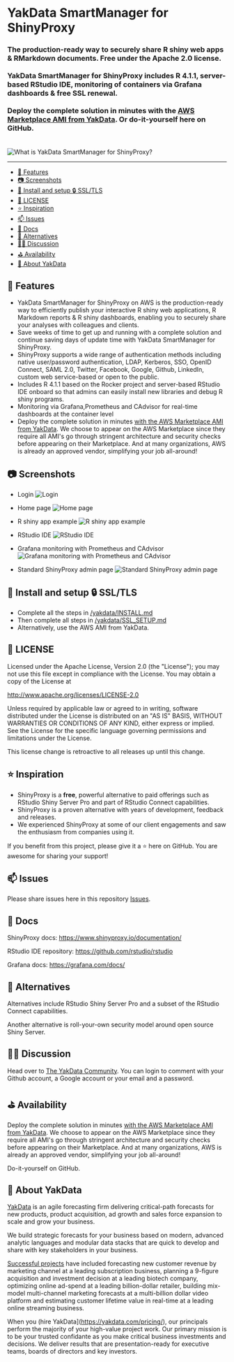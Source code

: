 # YakData SmartManager for ShinyProxy

### The production-ready way to securely share R shiny web apps &amp; RMarkdown documents. <strong>Free</strong> under the Apache 2.0 license.<br><br>YakData SmartManager for ShinyProxy includes R 4.1.1, server-based RStudio IDE, monitoring of containers via Grafana dashboards &amp; free SSL renewal.<br><br>Deploy the complete solution in minutes with the <a href="https://aws.amazon.com/marketplace/pp/prodview-de7oj4x576blg">AWS Marketplace AMI from YakData</a>. Or do-it-yourself here on GitHub.<br>&nbsp;

![What is YakData SmartManager for ShinyProxy?](./YakData-SmartManager-for-ShinyProxy.gif)

---
  - [🚀 Features](#-features)
  - [📷 Screenshots](#-screenshots)
  - [🧰 Install and setup 🔒 SSL/TLS](#-install-and-setup--ssltls)
  - [🔐 LICENSE](#-license)
  - [⭐ Inspiration](#-inspiration)
  - [📫 Issues](#-issues)
  - [📘 Docs](#-docs)
  - [🎡 Alternatives](#-alternatives)
  - [🧑‍💻 Discussion](#-discussion)
  - [⛳ Availability](#-availability)
  - [🎉 About YakData](#-about-yakdata)

## 🚀 Features

* YakData SmartManager for ShinyProxy on AWS is the production-ready way to efficiently publish your interactive R shiny web applications, R Markdown reports & R shiny dashboards, enabling you to securely share your analyses with colleagues and clients.
* Save weeks of time to get up and running with a complete solution and continue saving days of update time with YakData SmartManager for ShinyProxy.
* ShinyProxy supports a wide range of authentication methods including native user/password authentication, LDAP, Kerberos, SSO, OpenID Connect, SAML 2.0, Twitter, Facebook, Google, Github,  LinkedIn, custom web service-based or open to the public.
* Includes R 4.1.1 based on the Rocker project and  server-based RStudio IDE onboard so that admins can easily install new libraries and debug R shiny programs. 
* Monitoring via Grafana,Prometheus and CAdvisor for real-time dashboards at the container level
* Deploy the complete solution in minutes <a href="https://aws.amazon.com/marketplace/pp/prodview-de7oj4x576blg" target="_blank">with the AWS Marketplace AMI from YakData</a>. We choose to appear on the AWS Marketplace since they require all AMI's go through stringent architecture and security checks before appearing on their Marketplace. And at many organizations, AWS is already an approved vendor, simplifying your job all-around!

## 📷 Screenshots

- Login
![Login](./001_Login_YakData_SmartManager_for_ShinyProxy.png)

- Home page
![Home page](./002_home_page_YakData_SmartManager_for_ShinyProxy.png)

- R shiny app example
![R shiny app example](./003_R_shiny_app_YakData_SmartManager_for_ShinyProxy.png)

- RStudio IDE
![RStudio IDE](./004_RStudio_IDE_YakData_SmartManager_for_ShinyProxy.png)

- Grafana monitoring with Prometheus and CAdvisor
![Grafana monitoring with Prometheus and CAdvisor](./005_Grafana_Prometheus_CAdvisor_Monitorring_YakData_SmartManager_for_ShinyProxy.png)

- Standard ShinyProxy admin page
![Standard ShinyProxy admin page](./006_standard_ShinyProxy_admin_page_YakData_SmartManager_for_ShinyProxy.png)

## 🧰 Install and setup 🔒 SSL/TLS

- Complete all the steps in [/yakdata/INSTALL.md](https://github.com/Stephen-McDaniel/SmartManager-for-ShinyProxy/blob/master/INSTALL.md)
- Then complete all steps in [/yakdata/SSL_SETUP.md](https://github.com/Stephen-McDaniel/SmartManager-for-ShinyProxy/blob/master/SSL_SETUP.md)
- Alternatively, use the AWS AMI from YakData.

## 🔐 LICENSE

Licensed under the Apache License, Version 2.0 (the "License"); you may not use this file except in compliance with the License. You may obtain a copy of the License at

http://www.apache.org/licenses/LICENSE-2.0

Unless required by applicable law or agreed to in writing, software distributed under the License is distributed on an "AS IS" BASIS, WITHOUT WARRANTIES OR CONDITIONS OF ANY KIND, either express or implied. See the License for the specific language governing permissions and limitations under the License.

This license change is retroactive to all releases up until this change.

## ⭐ Inspiration

* ShinyProxy is a **free**, powerful alternative to paid offerings such as RStudio Shiny Server Pro and part of RStudio Connect capabilities.
* ShinyProxy is a proven alternative with years of development, feedback and releases.
* We experienced ShinyProxy at some of our client engagements and saw the enthusiasm from companies using it.

If you benefit from this project, please give it a ⭐ here on GitHub. You are awesome for sharing your support!

## 📫 Issues

Please share issues here in this repository [Issues](https://github.com/Stephen-McDaniel/SmartManager-for-ShinyProxy/issues).

## 📘 Docs

ShinyProxy docs: https://www.shinyproxy.io/documentation/

RStudio IDE repository: https://github.com/rstudio/rstudio

Grafana docs: https://grafana.com/docs/


## 🎡 Alternatives

Alternatives include RStudio Shiny Server Pro and a subset of the RStudio Connect capabilities.

Another alternative is roll-your-own security model around open source Shiny Server.

## 🧑‍💻 Discussion

Head over to [The YakData Community](https://meta.yakdata.com). You can login to comment with your Github account, a Google account or your email and a password.

## ⛳ Availability

Deploy the complete solution in minutes <a href="https://aws.amazon.com/marketplace/pp/prodview-de7oj4x576blg" target="_blank">with the AWS Marketplace AMI from YakData</a>. We choose to appear on the AWS Marketplace since they require all AMI's go through stringent architecture and security checks before appearing on their Marketplace. And at many organizations, AWS is already an approved vendor, simplifying your job all-around!

Do-it-yourself on GitHub.

## 🎉 About YakData

[YakData](https://yakdata.com/) is an agile forecasting firm delivering critical-path forecasts for new products, product acquisition, ad growth and sales force expansion to scale and grow your business. 

We build strategic forecasts for your business based on modern, advanced analytic languages and modular data stacks that are quick to develop and share with key stakeholders in your business.

[Successful projects](https://yakdata.com/success) have included forecasting new customer revenue by marketing channel at a leading subscription business, planning a 9-figure acquisition and investment decision at a leading biotech company, optimizing online ad-spend at a leading billion-dollar retailer, building mix-model multi-channel marketing forecasts at a multi-billion dollar video platform and estimating customer lifetime value in real-time at a leading online streaming business.

When you (hire YakData](https://yakdata.com/pricing/), our principals perform the majority of your high-value project work. Our primary mission is to be your trusted confidante as you make critical business investments and decisions. We deliver results that are presentation-ready for executive teams, boards of directors and key investors.
